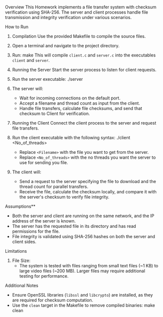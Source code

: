 Overview
This Homework implements a file transfer system with checksum verification using SHA-256. The server and client processes handle file transmission and integrity verification under various scenarios.

How to Run

1. Compilation
Use the provided Makefile to compile the source files.

1. Open a terminal and navigate to the project directory.
2. Run: make
   This will compile `client.c` and `server.c` into the executables `client` and `server`.

2. Running the Server
Start the server process to listen for client requests.

1. Run the server executable:
   ./server

2. The server will:
   - Wait for incoming connections on the default port.
   - Accept a filename and thread count as input from the client.
   - Handle file transfers, calculate file checksums, and send that checksum to Client for verification.


3. Running the Client
Connect the client process to the server and request file transfers.

1. Run the client executable with the following syntax:
   ./client <Filename> <No_of_threads>
   
   - Replace `<Filename>` with the file you want to get from the server.
   - Replace `<No_of_threads>` with the no threads you want the server to use for sending you file.

2. The client will:
   - Send a request to the server specifying the file to download and the thread count for parallel transfers.
   - Receive the file, calculate the checksum locally, and compare it with the server's checksum to verify file integrity.

Assumptions**
- Both the server and client are running on the same network, and the IP address of the server is known.
- The server has the requested file in its directory and has read permissions for the file.
- File integrity is validated using SHA-256 hashes on both the server and client sides.

Limitations
1. File Size:
   - The system is tested with files ranging from small text files (~1 KB) to large video files (~200 MB). Larger files may require additional testing for performance.


Additional Notes
- Ensure OpenSSL libraries (`libssl` and `libcrypto`) are installed, as they are required for checksum computation.
- Use the `clean` target in the Makefile to remove compiled binaries:
  make clean